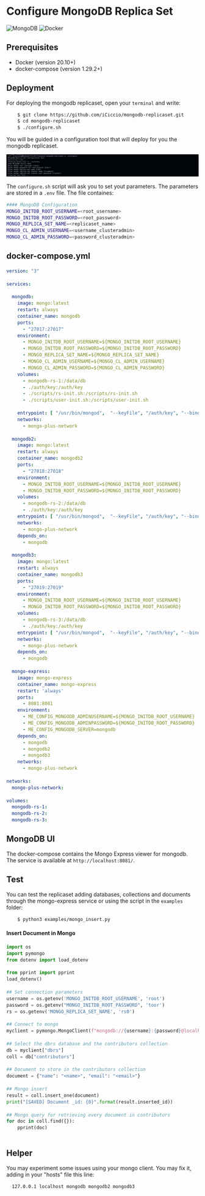 # **Configure MongoDB Replica Set**
![MongoDB](https://img.shields.io/badge/MongoDB-%234ea94b.svg?style=for-the-badge&logo=mongodb&logoColor=white)
![Docker](https://img.shields.io/badge/docker-%230db7ed.svg?style=for-the-badge&logo=docker&logoColor=white)
## **Prerequisites**
- Docker (version 20.10+)
- docker-compose (version 1.29.2+)

## **Deployment**

For deploying the mongodb replicaset, open your `terminal` and write:
```bash
    $ git clone https://github.com/iCiccio/mongodb-replicaset.git
    $ cd mongodb-replicaset
    $ ./configure.sh
```

You will be guided in a configuration tool that will deploy for you the mongodb replicaset.

![guide-terminal](docs/images/set-env.png)

The `configure.sh` script will ask you to set yout parameters. The parameters are stored in a `.env` file. The file containes:
```bash
#### MongoDB Configuration
MONGO_INITDB_ROOT_USERNAME=<root_username>
MONGO_INITDB_ROOT_PASSWORD=<root_password>
MONGO_REPLICA_SET_NAME=<replicaset_name>
MONGO_CL_ADMIN_USERNAME=<username_clusteradmin>
MONGO_CL_ADMIN_PASSWORD=<password_clusteradmin>
```

## **docker-compose.yml**

```yaml
version: "3"

services:

  mongodb:
    image: mongo:latest
    restart: always
    container_name: mongodb
    ports:
      - "27017:27017"
    environment:
      - MONGO_INITDB_ROOT_USERNAME=${MONGO_INITDB_ROOT_USERNAME}
      - MONGO_INITDB_ROOT_PASSWORD=${MONGO_INITDB_ROOT_PASSWORD}
      - MONGO_REPLICA_SET_NAME=${MONGO_REPLICA_SET_NAME}
      - MONGO_CL_ADMIN_USERNAME=${MONGO_CL_ADMIN_USERNAME}
      - MONGO_CL_ADMIN_PASSWORD=${MONGO_CL_ADMIN_PASSWORD}
    volumes:
      - mongodb-rs-1:/data/db
      - ./auth/key:/auth/key
      - ./scripts/rs-init.sh:/scripts/rs-init.sh
      - ./scripts/user-init.sh:/scripts/user-init.sh

    entrypoint: [ "/usr/bin/mongod",  "--keyFile", "/auth/key", "--bind_ip_all", "--replSet", "${MONGO_REPLICA_SET_NAME}", "--port", "27017"]
    networks:
      - mongo-plus-network

  mongodb2:
    image: mongo:latest
    restart: always
    container_name: mongodb2
    ports:
      - "27018:27018"
    environment:
      - MONGO_INITDB_ROOT_USERNAME=${MONGO_INITDB_ROOT_USERNAME}
      - MONGO_INITDB_ROOT_PASSWORD=${MONGO_INITDB_ROOT_PASSWORD}
    volumes:
      - mongodb-rs-2:/data/db
      - ./auth/key:/auth/key
    entrypoint: [ "/usr/bin/mongod",  "--keyFile", "/auth/key", "--bind_ip_all", "--replSet", "${MONGO_REPLICA_SET_NAME}", "--port", "27018"]
    networks:
      - mongo-plus-network
    depends_on:
      - mongodb

  mongodb3:
    image: mongo:latest
    restart: always
    container_name: mongodb3
    ports:
      - "27019:27019"
    environment:
      - MONGO_INITDB_ROOT_USERNAME=${MONGO_INITDB_ROOT_USERNAME}
      - MONGO_INITDB_ROOT_PASSWORD=${MONGO_INITDB_ROOT_PASSWORD}
    volumes:
      - mongodb-rs-3:/data/db
      - ./auth/key:/auth/key
    entrypoint: [ "/usr/bin/mongod",  "--keyFile", "/auth/key", "--bind_ip_all", "--replSet", "${MONGO_REPLICA_SET_NAME}", "--port", "27019"]
    networks:
      - mongo-plus-network
    depends_on:
      - mongodb

  mongo-express:
    image: mongo-express
    container_name: mongo-express
    restart: 'always'
    ports:
      - 8081:8081
    environment:
      - ME_CONFIG_MONGODB_ADMINUSERNAME=${MONGO_INITDB_ROOT_USERNAME}
      - ME_CONFIG_MONGODB_ADMINPASSWORD=${MONGO_INITDB_ROOT_PASSWORD}
      - ME_CONFIG_MONGODB_SERVER=mongodb
    depends_on:
      - mongodb
      - mongodb2
      - mongodb3
    networks:
      - mongo-plus-network

networks:
  mongo-plus-network:

volumes:
  mongodb-rs-1:
  mongodb-rs-2:
  mongodb-rs-3:
```

## **MongoDB UI**
The docker-compose contains the Mongo Express viewer for mongodb. The service is available at `http://localhost:8081/`.

## **Test**
You can test the replicaset adding databases, collections and documents through the mongo-express service or using the script in the `examples` folder: 
```bash
    $ python3 examples/mongo_insert.py
```
#### **Insert Document in Mongo**

```python
import os
import pymongo
from dotenv import load_dotenv

from pprint import pprint
load_dotenv()

## Set connection parameters
username = os.getenv('MONGO_INITDB_ROOT_USERNAME', 'root')
password = os.getenv("MONGO_INITDB_ROOT_PASSWORD", 'toor')
rs = os.getenv('MONGO_REPLICA_SET_NAME', 'rs0')

## Connect to mongo
myclient = pymongo.MongoClient(f"mongodb://{username}:{password}@localhost:27017")

## Select the dbrs database and the contributors collection
db = myclient["dbrs"]
coll = db["contributors"]

## Document to store in the contributors collection
document = {"name": "<name>", "email": "<email>"}

## Mongo insert
result = coll.insert_one(document)
print("[SAVED] Document _id: {0}".format(result.inserted_id))

## Mongo query for retrieving every document in contributors
for doc in coll.find({}):
    pprint(doc)
    
```

## Helper

You may experiment some issues using your mongo client.
You may fix it, adding in your "hosts" file this line:
```
  127.0.0.1 localhost mongodb mongodb2 mongodb3
```